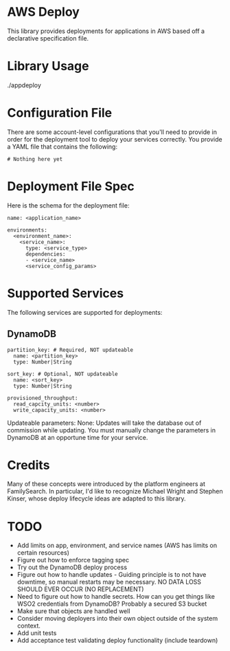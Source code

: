 # AWS Deploy
This library provides deployments for applications in AWS based off a declarative specification file.

# Library Usage
./appdeploy

# Configuration File
There are some account-level configurations that you'll need to provide in order for the deployment tool to
deploy your services correctly. You provide a YAML file that contains the following:
```
# Nothing here yet
```

# Deployment File Spec
Here is the schema for the deployment file:
```
name: <application_name>

environments:
  <environment_name>:
    <service_name>:
      type: <service_type>
      dependencies:
      - <service_name>
      <service_config_params>
```

# Supported Services
The following services are supported for deployments:

## DynamoDB
```
partition_key: # Required, NOT updateable
  name: <partition_key>
  type: Number|String

sort_key: # Optional, NOT updateable
  name: <sort_key> 
  type: Number|String

provisioned_throughput:
  read_capcity_units: <number>
  write_capacity_units: <number>
```

Updateable parameters:
None: Updates will take the database out of commission while updating. You must manually change the parameters in DynamoDB at an opportune time for your service.

# Credits
Many of these concepts were introduced by the platform engineers at FamilySearch. In particular, I'd like to recognize Michael Wright and Stephen Kinser, whose deploy lifecycle ideas are adapted to this library.

# TODO
* Add limits on app, environment, and service names (AWS has limits on certain resources)
* Figure out how to enforce tagging spec
* Try out the DynamoDB deploy process
* Figure out how to handle updates - Guiding principle is to not have downtime, so manual restarts may be necessary. NO DATA LOSS SHOULD EVER OCCUR (NO REPLACEMENT)
* Need to figure out how to handle secrets. How can you get things like WSO2 credentials from DynamoDB? Probably a secured S3 bucket
* Make sure that objects are handled well
* Consider moving deployers into their own object outside of the system context.
* Add unit tests
* Add acceptance test validating deploy functionality (include teardown)